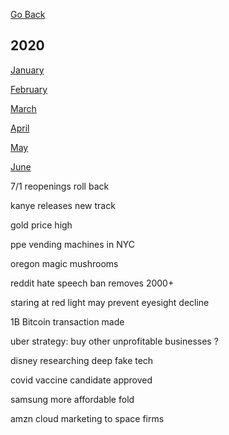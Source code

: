[Go Back](../README.md)


## 2020


[January](jan.md)

[February](feb.md)

[March](mar.md)

[April](apr.md)

[May](may.md)

[June](jun.md)

7/1 
reopenings roll back 

kanye releases new track 

gold price high 

ppe vending machines in NYC 

oregon magic mushrooms 

reddit hate speech ban 
removes 2000+

staring at red light may prevent eyesight decline 

1B Bitcoin transaction made 

uber strategy: buy other unprofitable businesses ?

disney researching deep fake tech 

covid vaccine candidate approved 

samsung more affordable fold 

amzn cloud marketing to space firms 
